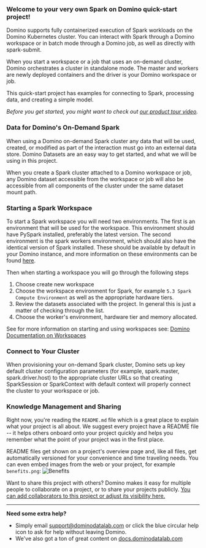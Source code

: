 ### Welcome to your very own Spark on Domino quick-start project!

Domino supports fully containerized execution of Spark workloads on the Domino Kubernetes cluster. You can interact with Spark through a Domino workspace or in batch mode through a Domino job, as well as directly with spark-submit.

When you start a workspace or a job that uses an on-demand cluster, Domino orchestrates a cluster in standalone mode. The master and workers are newly deployed containers and the driver is your Domino workspace or job.

This quick-start project has examples for connecting to Spark, processing data, and creating a simple model. 

_Before you get started, you might want to check out [our product tour video](https://www.dominodatalab.com/p/weekly-live-demo-ungated/)._

### Data for Domino's On-Demand Spark

When using a Domino on-demand Spark cluster any data that will be used, created, or modified as part of the interaction must go into an 
external data store. Domino Datasets are an easy way to get started, and what we will be using in this project. 

When you create a Spark cluster attached to a Domino workspace or job, any Domino dataset accessible from the workspace or job will also be accessible from all components of the cluster under the same dataset mount path.

### Starting a Spark Workspace

To start a Spark workspace you will need two environments.  The first is an environment that will be used for the workspace.  This environment should have PySpark installed, preferably the latest version. The second environment is the spark workers environment, which should also have the identical version of Spark installed.  These should be available by default in your Domino instance, and more information on these environments can be found [here](https://docs.dominodatalab.com/en/latest/user_guide/1962f3/configure-prerequisites/).

Then when starting a workspace you will go through the following steps

1. Choose create new workspace
2. Choose the workspace environment for Spark, for example `5.3 Spark Compute Environment` as well as the appropriate hardware tiers.
3. Review the datasets associated with the project.  In general this is just a matter of checking through the list.
4. Choose the worker's environment, hardware tier and memory allocated.  

See for more information on starting and using workspaces see: [Domino Documentation on Workspaces](https://docs.dominodatalab.com/en/latest/get_started/3-start_workspace.html?highlight=workspace)

### Connect to Your Cluster

When provisioning your on-demand Spark cluster, Domino sets up key default cluster configuration parameters (for example, spark.master, spark.driver.host) to the appropriate cluster URLs so that creating SparkSession or SparkContext with default context will properly connect the cluster to your workspace or job. 

### Knowledge Management and Sharing

Right now, you're reading the `README.md` file which is a great place to explain what your project is all about.  We suggest every project have a README file -- it helps others onboard onto your project quickly and helps you remember what the point of your project was in the first place.

README files get shown on a project's overview page and, like all files, get automatically versioned for your convenience and time traveling needs. You can even embed images from the web or your project, for example `benefits.png`: ![Benefits](benefits.png)

Want to share this project with others? Domino makes it easy for multiple people to collaborate on a project, or to share your projects publicly. [You can add collaborators to this project or adjust its visibility here.](https://docs.dominodatalab.com/en/latest/reference/projects/Sharing_and_collaboration.html)
_____

**Need some extra help?**

* Simply email [support@dominodatalab.com](mailto:support@dominodatalab.com) or click the blue circular help icon to ask for help without leaving Domino.
* We've also got a ton of great content on [docs.dominodatalab.com](https://docs.dominodatalab.com)
